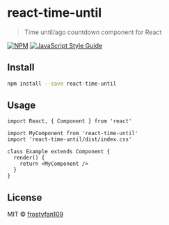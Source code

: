 # react-time-until

> Time until/ago countdown component for React

[![NPM](https://img.shields.io/npm/v/react-time-until.svg)](https://www.npmjs.com/package/react-time-until) [![JavaScript Style Guide](https://img.shields.io/badge/code_style-standard-brightgreen.svg)](https://standardjs.com)

## Install

```bash
npm install --save react-time-until
```

## Usage

```tsx
import React, { Component } from 'react'

import MyComponent from 'react-time-until'
import 'react-time-until/dist/index.css'

class Example extends Component {
  render() {
    return <MyComponent />
  }
}
```

## License

MIT © [frostyfan109](https://github.com/frostyfan109)
